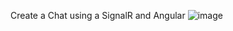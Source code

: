 Create a Chat using a SignalR and Angular
![image](https://github.com/user-attachments/assets/43962aee-021c-4551-932c-fd6ef55e8e1a)
